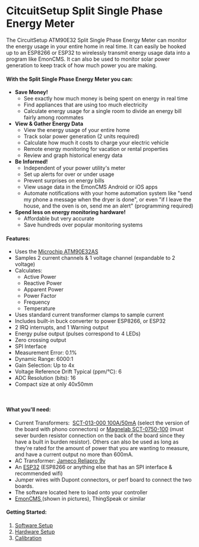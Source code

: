 # CitcuitSetup Split Single Phase Energy Meter

The CircuitSetup ATM90E32 Split Single Phase Energy Meter can monitor the energy usage in your entire home in real time. It can easily be hooked up to an ESP8266 or ESP32 to wirelessly transmit energy usage data into a program like EmonCMS. It can also be used to monitor solar power generation to keep track of how much power you are making.
<h4><strong>With the Split Single Phase Energy Meter you can:</strong></h4>
<ul>
 	<li><strong>Save Money!</strong>
<ul>
 	<li>See exactly how much money is being spent on energy in real time</li>
 	<li>Find appliances that are using too much electricity</li>
 	<li>Calculate energy usage for a single room to divide an energy bill fairly among roommates</li>
</ul>
</li>
 	<li><strong>View &amp; Gather Energy Data</strong>
<ul>
 	<li>View the energy usage of your entire home</li>
 	<li>Track solar power generation (2 units required)</li>
 	<li>Calculate how much it costs to charge your electric vehicle</li>
 	<li>Remote energy monitoring for vacation or rental properties</li>
 	<li>Review and graph historical energy data</li>
</ul>
</li>
 	<li><strong>Be Informed!</strong>
<ul>
 	<li>Independent of your power utility's meter</li>
 	<li>Set up alerts for over or under usage</li>
 	<li>Prevent surprises on energy bills</li>
 	<li>View usage data in the EmonCMS Android or iOS apps</li>
 	<li>Automate notifications with your home automation system like "send my phone a message when the dryer is done", or even "if I leave the house, and the oven is on, send me an alert" (programming required)</li>
</ul>
</li>
 	<li><strong>Spend less on energy monitoring hardware!</strong>
<ul>
 	<li>Affordable but very accurate</li>
 	<li>Save hundreds over popular monitoring systems</li>
</ul>
</li>
</ul>
<h4><strong>Features:</strong></h4>
<ul>
 	<li>Uses the <a href="https://www.microchip.com/wwwproducts/en/atm90e32as">Microchip ATM90E32AS</a></li>
 	<li>Samples 2 current channels &amp; 1 voltage channel (expandable to 2 voltage)</li>
 	<li>Calculates:
<ul>
 	<li>Active Power</li>
 	<li>Reactive Power</li>
 	<li>Apparent Power</li>
 	<li>Power Factor</li>
 	<li>Frequency</li>
 	<li>Temperature</li>
</ul>
</li>
 	<li>Uses standard current transformer clamps to sample current</li>
 	<li>Includes built-in buck converter to power ESP8266, or ESP32</li>
 	<li>2 IRQ interrupts, and 1 Warning output</li>
 	<li>Energy pulse output (pulses correspond to 4 LEDs)</li>
 	<li>Zero crossing output</li>
 	<li>SPI Interface</li>
 	<li>Measurement Error: 0.1%</li>
 	<li>Dynamic Range: 6000:1</li>
 	<li>Gain Selection: Up to 4x</li>
 	<li>Voltage Reference Drift Typical (ppm/°C): 6</li>
 	<li>ADC Resolution (bits): 16</li>
 	<li>Compact size at only 40x50mm</li>
</ul>
<div class="table__row">

&nbsp;

</div>
<h4><strong>What you'll need:</strong></h4>
<ul>
 	<li>Current Transformers:  <a href="https://amzn.to/2E0KVvo">SCT-013-000 100A/50mA</a> (select the version of the board with phono connectors) or <a href="https://amzn.to/2IF8xnY">Magnelab SCT-0750-100</a> (must sever burden resistor connection on the back of the board since they have a built in burden resistor). Others can also be used as long as they're rated for the amount of power that you are wanting to measure, and have a current output no more than 600mA.</li>
 	<li>AC Transformer: <a href="https://amzn.to/2XcWJjI">Jameco Reliapro 9v</a></li>
 	<li>An <a href="https://amzn.to/2pCtTtz">ESP32</a> (ESP8266 or anything else that has an SPI interface &amp; recommended wifi)</li>
 	<li>Jumper wires with Dupont connectors, or perf board to connect the two boards.</li>
 	<li>The software located here to load onto your controller
 	<li><a href="https://emoncms.org/site/home">EmonCMS </a>(shown in pictures), ThingSpeak or similar
</ul>

<h4><strong>Getting Started:</strong></h4>

<ol>
 <li><a href="">Software Setup</a>
 <li><a href="">Hardware Setup</a>
 <li><a href="">Calibration</a>
</ol>

